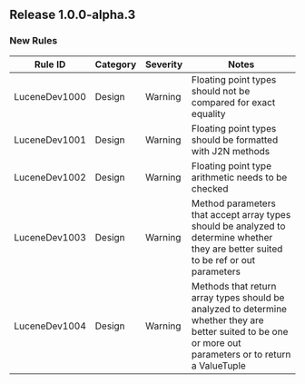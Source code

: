## Release 1.0.0-alpha.3

### New Rules

 Rule ID       | Category | Severity | Notes                                                                                                                                                     
---------------|----------|----------|-----------------------------------------------------------------------------------------------------------------------------------------------------------
 LuceneDev1000 | Design   | Warning  | Floating point types should not be compared for exact equality                                                                                            
 LuceneDev1001 | Design   | Warning  | Floating point types should be formatted with J2N methods                                                                                                 
 LuceneDev1002 | Design   | Warning  | Floating point type arithmetic needs to be checked                                                                                                        
 LuceneDev1003 | Design   | Warning  | Method parameters that accept array types should be analyzed to determine whether they are better suited to be ref or out parameters                      
 LuceneDev1004 | Design   | Warning  | Methods that return array types should be analyzed to determine whether they are better suited to be one or more out parameters or to return a ValueTuple 
